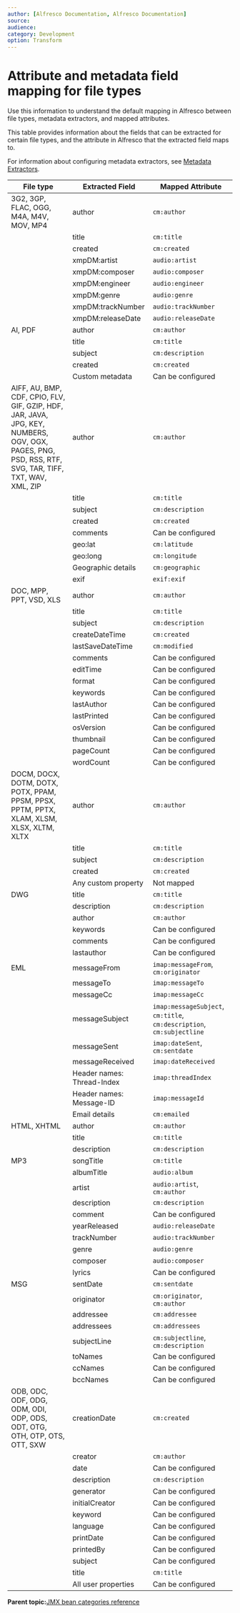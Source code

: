 ```yaml
---
author: [Alfresco Documentation, Alfresco Documentation]
source: 
audience: 
category: Development
option: Transform
---
```


# Attribute and metadata field mapping for file types

Use this information to understand the default mapping in Alfresco between file types, metadata extractors, and mapped attributes.

This table provides information about the fields that can be extracted for certain file types, and the attribute in Alfresco that the extracted field maps to.

For information about configuring metadata extractors, see [Metadata Extractors](dev-extension-points-custom-metadata-extractor.md).

|File type|Extracted Field|Mapped Attribute|
|---------|---------------|----------------|
|3G2, 3GP, FLAC, OGG, M4A, M4V, MOV, MP4|author|`cm:author`|
| |title|`cm:title`|
| |created|`cm:created`|
| |xmpDM:artist|`audio:artist`|
| |xmpDM:composer|`audio:composer`|
| |xmpDM:engineer|`audio:engineer`|
| |xmpDM:genre|`audio:genre`|
| |xmpDM:trackNumber|`audio:trackNumber`|
| |xmpDM:releaseDate|`audio:releaseDate`|
|AI, PDF|author|`cm:author`|
| |title|`cm:title`|
| |subject|`cm:description`|
| |created|`cm:created`|
| |Custom metadata|Can be configured|
|AIFF, AU, BMP, CDF, CPIO, FLV, GIF, GZIP, HDF, JAR, JAVA, JPG, KEY, NUMBERS, OGV, OGX, PAGES, PNG, PSD, RSS, RTF, SVG, TAR, TIFF, TXT, WAV, XML, ZIP|author|`cm:author`|
| |title|`cm:title`|
| |subject|`cm:description`|
| |created|`cm:created`|
| |comments|Can be configured|
| |geo:lat|`cm:latitude`|
| |geo:long|`cm:longitude`|
| |Geographic details|`cm:geographic`|
| |exif|`exif:exif`|
|DOC, MPP, PPT, VSD, XLS|author|`cm:author`|
| |title|`cm:title`|
| |subject|`cm:description`|
| |createDateTime|`cm:created`|
| |lastSaveDateTime|`cm:modified`|
| |comments|Can be configured|
| |editTime|Can be configured|
| |format|Can be configured|
| |keywords|Can be configured|
| |lastAuthor|Can be configured|
| |lastPrinted|Can be configured|
| |osVersion|Can be configured|
| |thumbnail|Can be configured|
| |pageCount|Can be configured|
| |wordCount|Can be configured|
|DOCM, DOCX, DOTM, DOTX, POTX, PPAM, PPSM, PPSX, PPTM, PPTX, XLAM, XLSM, XLSX, XLTM, XLTX|author|`cm:author`|
| |title|`cm:title`|
| |subject|`cm:description`|
| |created|`cm:created`|
| |Any custom property|Not mapped|
|DWG|title|`cm:title`|
| |description|`cm:description`|
| |author|`cm:author`|
| |keywords|Can be configured|
| |comments|Can be configured|
| |lastauthor|Can be configured|
|EML|messageFrom|`imap:messageFrom`, `cm:originator`|
| |messageTo|`imap:messageTo`|
| |messageCc|`imap:messageCc`|
| |messageSubject|`imap:messageSubject`, `cm:title`, `cm:description`, `cm:subjectline`|
| |messageSent|`imap:dateSent`, `cm:sentdate`|
| |messageReceived|`imap:dateReceived`|
| |Header names: Thread-Index|`imap:threadIndex`|
| |Header names: Message-ID|`imap:messageId`|
| |Email details|`cm:emailed`|
|HTML, XHTML|author|`cm:author`|
| |title|`cm:title`|
| |description|`cm:description`|
|MP3|songTitle|`cm:title`|
| |albumTitle|`audio:album`|
| |artist|`audio:artist`, `cm:author`|
| |description|`cm:description`|
| |comment|Can be configured|
| |yearReleased|`audio:releaseDate`|
| |trackNumber|`audio:trackNumber`|
| |genre|`audio:genre`|
| |composer|`audio:composer`|
| |lyrics|Can be configured|
|MSG|sentDate|`cm:sentdate`|
| |originator|`cm:originator`, `cm:author`|
| |addressee|`cm:addressee`|
| |addressees|`cm:addressees`|
| |subjectLine|`cm:subjectline`, `cm:description`|
| |toNames|Can be configured|
| |ccNames|Can be configured|
| |bccNames|Can be configured|
|ODB, ODC, ODF, ODG, ODM, ODI, ODP, ODS, ODT, OTG, OTH, OTP, OTS, OTT, SXW|creationDate|`cm:created`|
| |creator|`cm:author`|
| |date|Can be configured|
| |description|`cm:description`|
| |generator|Can be configured|
| |initialCreator|Can be configured|
| |keyword|Can be configured|
| |language|Can be configured|
| |printDate|Can be configured|
| |printedBy|Can be configured|
| |subject|Can be configured|
| |title|`cm:title`|
| |All user properties|Can be configured|

**Parent topic:**[JMX bean categories reference](../concepts/jmx-reference.md)

